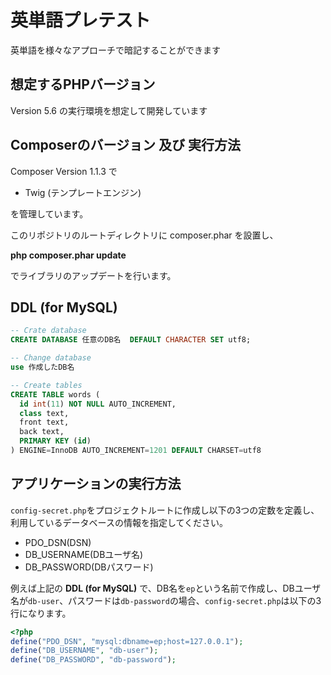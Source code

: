 # 英単語プレテスト

英単語を様々なアプローチで暗記することができます

## 想定するPHPバージョン

Version 5.6 の実行環境を想定して開発しています

## Composerのバージョン 及び 実行方法

Composer Version 1.1.3 で

- Twig (テンプレートエンジン)

を管理しています。

このリポジトリのルートディレクトリに composer.phar を設置し、

**php composer.phar update**

でライブラリのアップデートを行います。

## DDL (for MySQL)

```sql
-- Crate database
CREATE DATABASE 任意のDB名  DEFAULT CHARACTER SET utf8;

-- Change database
use 作成したDB名

-- Create tables
CREATE TABLE words (  
  id int(11) NOT NULL AUTO_INCREMENT,  
  class text,  
  front text,  
  back text,  
  PRIMARY KEY (id)  
) ENGINE=InnoDB AUTO_INCREMENT=1201 DEFAULT CHARSET=utf8
```

## アプリケーションの実行方法

`config-secret.php`をプロジェクトルートに作成し以下の3つの定数を定義し、利用しているデータベースの情報を指定してください。

- PDO_DSN(DSN)
- DB_USERNAME(DBユーザ名)
- DB_PASSWORD(DBパスワード)

例えば上記の **DDL (for MySQL)** で、DB名を`ep`という名前で作成し、DBユーザ名が`db-user`、パスワードは`db-password`の場合、`config-secret.php`は以下の3行になります。

```php
<?php
define("PDO_DSN", "mysql:dbname=ep;host=127.0.0.1");
define("DB_USERNAME", "db-user");
define("DB_PASSWORD", "db-password");
```

